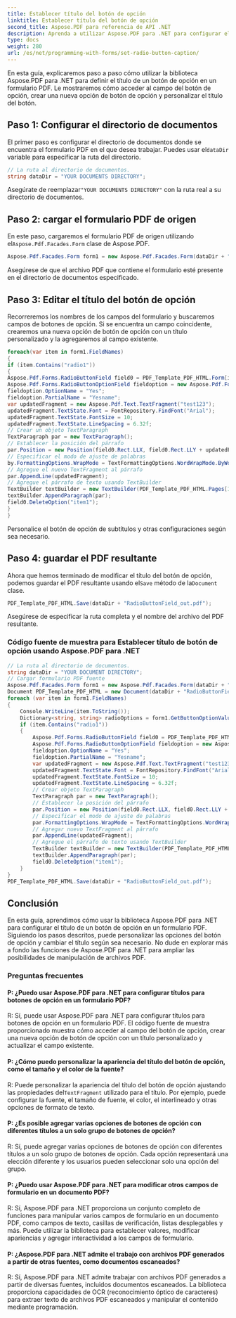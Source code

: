 ```yaml
---
title: Establecer título del botón de opción
linktitle: Establecer título del botón de opción
second_title: Aspose.PDF para referencia de API .NET
description: Aprenda a utilizar Aspose.PDF para .NET para configurar el título de un botón de opción en un formulario PDF.
type: docs
weight: 280
url: /es/net/programming-with-forms/set-radio-button-caption/
---
```

En esta guía, explicaremos paso a paso cómo utilizar la biblioteca Aspose.PDF para .NET para definir el título de un botón de opción en un formulario PDF. Le mostraremos cómo acceder al campo del botón de opción, crear una nueva opción de botón de opción y personalizar el título del botón.

## Paso 1: Configurar el directorio de documentos

 El primer paso es configurar el directorio de documentos donde se encuentra el formulario PDF en el que desea trabajar. Puedes usar el`dataDir` variable para especificar la ruta del directorio.

```csharp
// La ruta al directorio de documentos.
string dataDir = "YOUR DOCUMENTS DIRECTORY";
```

 Asegúrate de reemplazar`"YOUR DOCUMENTS DIRECTORY"` con la ruta real a su directorio de documentos.

## Paso 2: cargar el formulario PDF de origen

 En este paso, cargaremos el formulario PDF de origen utilizando el`Aspose.Pdf.Facades.Form` clase de Aspose.PDF.

```csharp
Aspose.Pdf.Facades.Form form1 = new Aspose.Pdf.Facades.Form(dataDir + "RadioButtonField.pdf");
```

Asegúrese de que el archivo PDF que contiene el formulario esté presente en el directorio de documentos especificado.

## Paso 3: Editar el título del botón de opción

Recorreremos los nombres de los campos del formulario y buscaremos campos de botones de opción. Si se encuentra un campo coincidente, crearemos una nueva opción de botón de opción con un título personalizado y la agregaremos al campo existente.

```csharp
foreach(var item in form1.FieldNames)
{
if (item.Contains("radio1"))
{
Aspose.Pdf.Forms.RadioButtonField field0 = PDF_Template_PDF_HTML.Form[item] as Aspose.Pdf.Forms.RadioButtonField;
Aspose.Pdf.Forms.RadioButtonOptionField fieldoption = new Aspose.Pdf.Forms.RadioButtonOptionField();
fieldoption.OptionName = "Yes";
fieldoption.PartialName = "Yesname";
var updatedFragment = new Aspose.Pdf.Text.TextFragment("test123");
updatedFragment.TextState.Font = FontRepository.FindFont("Arial");
updatedFragment.TextState.FontSize = 10;
updatedFragment.TextState.LineSpacing = 6.32f;
// Crear un objeto TextParagraph
TextParagraph par = new TextParagraph();
// Establecer la posición del párrafo
par.Position = new Position(field0.Rect.LLX, field0.Rect.LLY + updatedFragment.TextState.FontSize);
// Especificar el modo de ajuste de palabras
by.FormattingOptions.WrapMode = TextFormattingOptions.WordWrapMode.ByWords;
// Agregue el nuevo TextFragment al párrafo
par.AppendLine(updatedFragment);
// Agregue el párrafo de texto usando TextBuilder
TextBuilder textBuilder = new TextBuilder(PDF_Template_PDF_HTML.Pages[1]);
textBuilder.AppendParagraph(par);
field0.DeleteOption("item1");
}
}
```

Personalice el botón de opción de subtítulos y otras configuraciones según sea necesario.

## Paso 4: guardar el PDF resultante

 Ahora que hemos terminado de modificar el título del botón de opción, podemos guardar el PDF resultante usando el`Save` método de la`Document` clase.

```csharp
PDF_Template_PDF_HTML.Save(dataDir + "RadioButtonField_out.pdf");
```

Asegúrese de especificar la ruta completa y el nombre del archivo del PDF resultante.

### Código fuente de muestra para Establecer título de botón de opción usando Aspose.PDF para .NET 
```csharp
// La ruta al directorio de documentos.
string dataDir = "YOUR DOCUMENT DIRECTORY";
// Cargar formulario PDF fuente
Aspose.Pdf.Facades.Form form1 = new Aspose.Pdf.Facades.Form(dataDir + "RadioButtonField.pdf");
Document PDF_Template_PDF_HTML = new Document(dataDir + "RadioButtonField.pdf");
foreach (var item in form1.FieldNames)
{
	Console.WriteLine(item.ToString());
	Dictionary<string, string> radioOptions = form1.GetButtonOptionValues(item);
	if (item.Contains("radio1"))
	{
		Aspose.Pdf.Forms.RadioButtonField field0 = PDF_Template_PDF_HTML.Form[item] as Aspose.Pdf.Forms.RadioButtonField;
		Aspose.Pdf.Forms.RadioButtonOptionField fieldoption = new Aspose.Pdf.Forms.RadioButtonOptionField();
		fieldoption.OptionName = "Yes";
		fieldoption.PartialName = "Yesname";
		var updatedFragment = new Aspose.Pdf.Text.TextFragment("test123");
		updatedFragment.TextState.Font = FontRepository.FindFont("Arial");
		updatedFragment.TextState.FontSize = 10;
		updatedFragment.TextState.LineSpacing = 6.32f;
		// Crear objeto TextParagraph
		TextParagraph par = new TextParagraph();
		// Establecer la posición del párrafo
		par.Position = new Position(field0.Rect.LLX, field0.Rect.LLY + updatedFragment.TextState.FontSize);
		// Especificar el modo de ajuste de palabras
		par.FormattingOptions.WrapMode = TextFormattingOptions.WordWrapMode.ByWords;
		// Agregar nuevo TextFragment al párrafo
		par.AppendLine(updatedFragment);
		// Agregue el párrafo de texto usando TextBuilder
		TextBuilder textBuilder = new TextBuilder(PDF_Template_PDF_HTML.Pages[1]);
		textBuilder.AppendParagraph(par);
		field0.DeleteOption("item1");
	}
}
PDF_Template_PDF_HTML.Save(dataDir + "RadioButtonField_out.pdf");
```

## Conclusión

En esta guía, aprendimos cómo usar la biblioteca Aspose.PDF para .NET para configurar el título de un botón de opción en un formulario PDF. Siguiendo los pasos descritos, puede personalizar las opciones del botón de opción y cambiar el título según sea necesario. No dude en explorar más a fondo las funciones de Aspose.PDF para .NET para ampliar las posibilidades de manipulación de archivos PDF.

### Preguntas frecuentes

#### P: ¿Puedo usar Aspose.PDF para .NET para configurar títulos para botones de opción en un formulario PDF?

R: Sí, puede usar Aspose.PDF para .NET para configurar títulos para botones de opción en un formulario PDF. El código fuente de muestra proporcionado muestra cómo acceder al campo del botón de opción, crear una nueva opción de botón de opción con un título personalizado y actualizar el campo existente.

#### P: ¿Cómo puedo personalizar la apariencia del título del botón de opción, como el tamaño y el color de la fuente?

 R: Puede personalizar la apariencia del título del botón de opción ajustando las propiedades del`TextFragment` utilizado para el título. Por ejemplo, puede configurar la fuente, el tamaño de fuente, el color, el interlineado y otras opciones de formato de texto.

#### P: ¿Es posible agregar varias opciones de botones de opción con diferentes títulos a un solo grupo de botones de opción?

R: Sí, puede agregar varias opciones de botones de opción con diferentes títulos a un solo grupo de botones de opción. Cada opción representará una elección diferente y los usuarios pueden seleccionar solo una opción del grupo.

#### P: ¿Puedo usar Aspose.PDF para .NET para modificar otros campos de formulario en un documento PDF?

R: Sí, Aspose.PDF para .NET proporciona un conjunto completo de funciones para manipular varios campos de formulario en un documento PDF, como campos de texto, casillas de verificación, listas desplegables y más. Puede utilizar la biblioteca para establecer valores, modificar apariencias y agregar interactividad a los campos de formulario.

#### P: ¿Aspose.PDF para .NET admite el trabajo con archivos PDF generados a partir de otras fuentes, como documentos escaneados?

R: Sí, Aspose.PDF para .NET admite trabajar con archivos PDF generados a partir de diversas fuentes, incluidos documentos escaneados. La biblioteca proporciona capacidades de OCR (reconocimiento óptico de caracteres) para extraer texto de archivos PDF escaneados y manipular el contenido mediante programación.